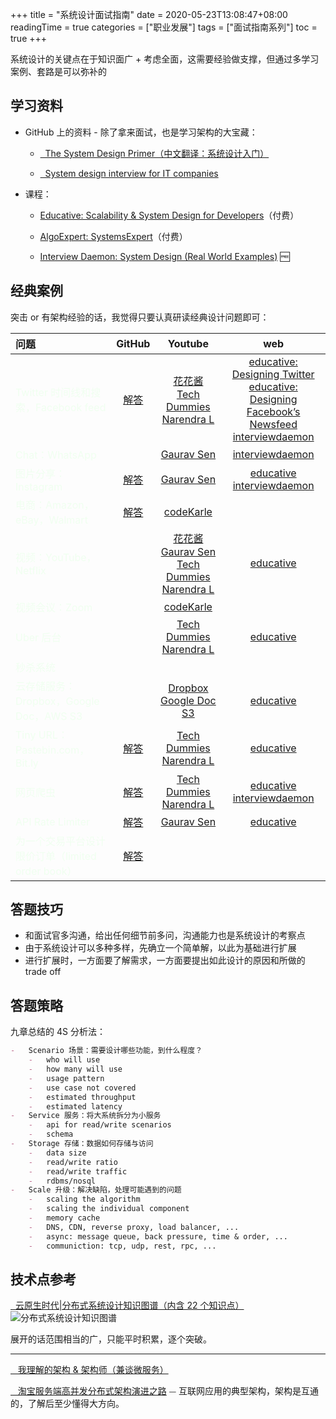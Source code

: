 +++
title = "系统设计面试指南"
date = 2020-05-23T13:08:47+08:00
readingTime = true
categories = ["职业发展"]
tags = ["面试指南系列"]
toc = true
+++

系统设计的关键点在于知识面广 + 考虑全面，这需要经验做支撑，但通过多学习案例、套路是可以弥补的

<!--more-->

## 学习资料

-   GitHub 上的资料 - 除了拿来面试，也是学习架构的大宝藏：

    -   [<i class="fas fa-external-link-alt"></i>&nbsp; The System Design Primer（中文翻译：系统设计入门）](https://github.com/donnemartin/system-design-primer/blob/master/README-zh-Hans.md)

    -   [<i class="fas fa-external-link-alt"></i>&nbsp; System design interview for IT companies](https://github.com/checkcheckzz/system-design-interview)

-   课程：

    -   [Educative: Scalability & System Design for Developers](https://www.educative.io/path/scalability-system-design)（付费）

    -   [AlgoExpert: SystemsExpert](https://www.algoexpert.io/systems/product)（付费）

    -   [Interview Daemon: System Design (Real World Examples)](https://interviewdaemon.com/courses/design-real-world-examples/) 🆓

## 经典案例

突击 or 有架构经验的话，我觉得只要认真研读经典设计问题即可：

| 问题                                                                           |                                         <i class="fas fa-external-link-alt"></i> GitHub                                          |                                                                                                                           <i class="fas fa-external-link-alt"></i> Youtube                                                                                                                            |                                                                                                                                                    <i class="fas fa-external-link-alt"></i> web                                                                                                                                                    |
| :----------------------------------------------------------------------------- | :------------------------------------------------------------------------------------------------------------------------------: | :---------------------------------------------------------------------------------------------------------------------------------------------------------------------------------------------------------------------------------------------------------------------------------------------------: | :------------------------------------------------------------------------------------------------------------------------------------------------------------------------------------------------------------------------------------------------------------------------------------------------------------------------------------------------: |
| <font color="honeydew">Twitter 时间线和搜索，Facebook feed</font>              |        [解答](https://github.com/donnemartin/system-design-primer/blob/master/solutions/system_design/twitter/README.md)         |                                                        [花花酱](https://www.youtube.com/watch?v=PMCdWr6ejpw&list=PLLuMmzMTgVK4RuSJjXUxjeUt3-vSyA1Or&index=2&t=86s)<br/>[Tech Dummies Narendra L](https://www.youtube.com/watch?v=wYk0xPP_P_8)                                                         | [educative: Designing Twitter](https://www.educative.io/courses/grokking-the-system-design-interview/m2G48X18NDO)<br/>[educative: Designing Facebook’s Newsfeed](https://www.educative.io/courses/grokking-the-system-design-interview/gxpWJ3ZKYwl) <br/> [interviewdaemon](https://interviewdaemon.medium.com/system-design-twitter-fa7ad2e81a93) |
| <font color="honeydew">Chat：WhatsApp</font>                                   |                                                                                                                                  |                                                                                                                       [Gaurav Sen](https://www.youtube.com/watch?v=vvhC64hQZMk)                                                                                                                       |                                                                                                                             [interviewdaemon](https://interviewdaemon.medium.com/system-design-whatsapp-788705bd4fb0)                                                                                                                              |
| <font color="honeydew">图片分享：Instagram</font>                              |                    [解答](https://www.educative.io/courses/grokking-the-system-design-interview/m2yDVZnQ8lG)                     |                                                                                                                       [Gaurav Sen](https://www.youtube.com/watch?v=QmX2NPkJTKg)                                                                                                                       |                                                            [educative](https://www.educative.io/courses/grokking-the-system-design-interview/m2yDVZnQ8lG) <br/> [interviewdaemon](https://interviewdaemon.medium.com/system-design-instagram-photo-sharing-social-network-90ce2e7ad312)                                                            |
| <font color="honeydew">电商：Amazon，eBay，Walmart</font>                      |      [解答](https://github.com/donnemartin/system-design-primer/blob/master/solutions/system_design/scaling_aws/README.md)       |                                                                                                                       [codeKarle](https://www.youtube.com/watch?v=EpASu_1dUdE)                                                                                                                        |                                                                                                                                                                                                                                                                                                                                                    |
| <font color="honeydew">视频：YouTube，Netflix</font>                           |                                                                                                                                  | [花花酱](https://www.youtube.com/watch?v=mp-OSK6jm1c&list=PLLuMmzMTgVK4RuSJjXUxjeUt3-vSyA1Or&index=3&t=27s)<br/> [Gaurav Sen](https://www.youtube.com/watch?v=vvhC64hQZMk)<br/>[Tech Dummies Narendra L](https://www.youtube.com/watch?v=psQzyFfsUGU&list=PLkQkbY7JNJuBoTemzQfjym0sqbOHt5fnV&index=5) |                                                                                                                           [educative](https://www.educative.io/courses/grokking-the-system-design-interview/xV26VjZ7yMl)                                                                                                                           |
| <font color="honeydew">视频会议：Zoom</font>                                   |                                                                                                                                  |                                                                                                                       [codeKarle](https://www.youtube.com/watch?v=G32ThJakeHk)                                                                                                                        |                                                                                                                                                                                                                                                                                                                                                    |
| <font color="honeydew">Uber 后台</font>                                        |                                                                                                                                  |                                                                                                                [Tech Dummies Narendra L](https://www.youtube.com/watch?v=umWABit-wbk)                                                                                                                 |                                                                                                                           [educative](https://www.educative.io/courses/grokking-the-system-design-interview/YQVkjp548NM)                                                                                                                           |
| <font color="honeydew">秒杀系统</font>                                         |                                                                                                                                  |                                                                                                                                                                                                                                                                                                       |                                                                                                                                                                                                                                                                                                                                                    |
| <font color="honeydew">云存储服务：Dropbox，Google Doc，AWS S3</font>          |                                                                                                                                  |                                                              [Dropbox](https://www.youtube.com/watch?v=U0xTu6E2CT8)<br/>[Google Doc](https://www.youtube.com/watch?v=2auwirNBvGg)<br/>[S3](https://www.youtube.com/watch?v=UmWtcgC96X8)                                                               |                                                                                                                           [educative](https://www.educative.io/courses/grokking-the-system-design-interview/m22Gymjp4mG)                                                                                                                           |
| <font color="honeydew">Tiny URL：Pastebin.com，Bit.ly</font>                   | [解答](https://github.com/donnemartin/system-design-primer/blob/master/solutions/system_design/pastebin/README-zh-Hans.md) <br/> |                                                                                                                [Tech Dummies Narendra L](https://www.youtube.com/watch?v=JQDHz72OA3c)                                                                                                                 |                                                                                                            [educative](https://www.educative.io/courses/grokking-the-system-design-interview/m2ygV4E81AR?affiliate_id=5073518643380224)                                                                                                            |
| <font color="honeydew">网页爬虫</font>                                         |      [解答](https://github.com/donnemartin/system-design-primer/blob/master/solutions/system_design/web_crawler/README.md)       |                                                                                                                [Tech Dummies Narendra L](https://www.youtube.com/watch?v=BKZxZwUgL3Y)                                                                                                                 |                                                                         [educative](https://www.educative.io/courses/grokking-the-system-design-interview/NE5LpPrWrKv) <br/> [interviewdaemon](https://interviewdaemon.medium.com/system-design-web-crawler-cf51dd860ae5)                                                                          |
| <font color="honeydew">API Rate Limiter</font>                                 |      [解答](https://github.com/donnemartin/system-design-primer/blob/master/solutions/system_design/web_crawler/README.md)       |                                                                                                                       [Gaurav Sen](https://www.youtube.com/watch?v=xrizarXJgC8)                                                                                                                       |                                                                                                                           [educative](https://www.educative.io/courses/grokking-the-system-design-interview/3jYKmrVAPGQ)                                                                                                                           |
| <font color="honeydew">为一个交易平台设计限价订单（limited order book）</font> |      [解答](https://javarevisited.blogspot.com/2017/03/2-practical-data-structure-algorithm-interview-questions-java.html)       |                                                                                                                                                                                                                                                                                                       |                                                                                                                                                                                                                                                                                                                                                    |

## 答题技巧

-   和面试官多沟通，给出任何细节前多问，沟通能力也是系统设计的考察点
-   由于系统设计可以多种多样，先确立一个简单解，以此为基础进行扩展
-   进行扩展时，一方面要了解需求，一方面要提出如此设计的原因和所做的 trade off

## 答题策略

九章总结的 4S 分析法：

```md
-   Scenario 场景：需要设计哪些功能，到什么程度？
    -   who will use
    -   how many will use
    -   usage pattern
    -   use case not covered
    -   estimated throughput
    -   estimated latency
-   Service 服务：将大系统拆分为小服务
    -   api for read/write scenarios
    -   schema
-   Storage 存储：数据如何存储与访问
    -   data size
    -   read/write ratio
    -   read/write traffic
    -   rdbms/nosql
-   Scale 升级：解决缺陷，处理可能遇到的问题
    -   scaling the algorithm
    -   scaling the individual component
    -   memory cache
    -   DNS, CDN, reverse proxy, load balancer, ...
    -   async: message queue, back pressure, time & order, ...
    -   communiction: tcp, udp, rest, rpc, ...
```

## 技术点参考

[<i class="fas fa-external-link-alt"></i>&nbsp; 云原生时代|分布式系统设计知识图谱（内含 22 个知识点）](https://yq.aliyun.com/articles/719353)
![分布式系统设计知识图谱](/images/arch/techniques.png)

展开的话范围相当的广，只能平时积累，逐个突破。

---

[<i class="fas fa-external-link-alt"></i>&nbsp;&nbsp; 我理解的架构 & 架构师（兼谈微服务）](/posts/arch101)

[<i class="fas fa-external-link-alt"></i>&nbsp;&nbsp; 淘宝服务端高并发分布式架构演进之路](/posts/taobao/) ⏤ 互联网应用的典型架构，架构是互通的，了解后至少懂得大方向。
